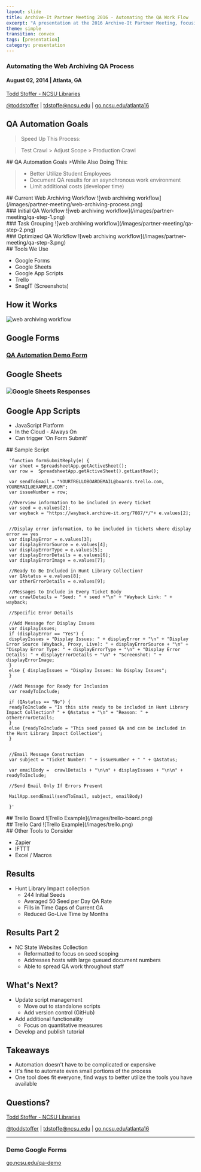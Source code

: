 ```yaml
---
layout: slide
title: Archive-It Partner Meeting 2016 - Automating the QA Work Flow
excerpt: "A presentation at the 2016 Archive-It Partner Meeting, focusing on automating the QA workflow to minimize costs by utilizing student employees"
theme: simple
transition: convex
tags: [presentation]
category: presentation
---
```

<section data-markdown>

### Automating the Web Archiving QA Process
#### August 02, 2014 | Atlanta, GA

[Todd Stoffer - NCSU Libraries](mailto:tdstoffe@ncsu.edu)

[@toddstoffer](www.twitter.com/toddstoffer) | [tdstoffe@ncsu.edu](mailto:tdstoffe@ncsu.edu) | [go.ncsu.edu/atlanta16](https://go.ncsu.edu/atlanta16)

</section>

<section data-markdown>

## QA Automation Goals
>Speed Up This Process:

>Test Crawl > Adjust Scope > Production Crawl

</section>

<section data-markdown>
## QA Automation Goals
>While Also Doing This:

>*   Better Utilize Student Employees
>*   Document QA results for an asynchronous work environment
>*   Limit additional costs (developer time)
</section>

<section data-markdown>
## Current Web Archiving Workflow
![web archiving workflow](/images/partner-meeting/web-archiving-process.png)
</section>

<section data-markdown>
### Initial QA Workflow
![web archiving workflow](/images/partner-meeting/qa-step-1.png)
</section>

<section data-markdown>
### Task Grouping
![web archiving workflow](/images/partner-meeting/qa-step-2.png)
</section>

<section data-markdown>
### Optimized QA Workflow
![web archiving workflow](/images/partner-meeting/qa-step-3.png)
</section>

<section data-markdown>
## Tools We Use

* Google Forms
* Google Sheets
* Google App Scripts
* Trello
* SnagIT (Screenshots)
</section>

<section data-markdown>

## How it Works

![web archiving workflow](/images/partner-meeting/system-steps.png)

</section>
<section data-markdown>

## Google Forms

### [QA Automation Demo Form](https://docs.google.com/a/ncsu.edu/forms/d/e/1FAIpQLSfvHD8-_36y8B1C0grjay5MJWGs5rvpLqyDfLMCucyXOJWq9Q/viewform)

</section>
<section data-markdown>

## Google Sheets

### ![Google Sheets Responses](/images/sheets.png)

</section>
<section data-markdown>

## Google App Scripts
* JavaScript Platform
* In the Cloud - Always On
* Can trigger 'On Form Submit'

</section>

<section data-markdown>
## Sample Script

     'function formSubmitReply(e) {
     var sheet = SpreadsheetApp.getActiveSheet();
     var row =  SpreadsheetApp.getActiveSheet().getLastRow();

     var sendToEmail = "YOURTRELLOBOARDEMAIL@boards.trello.com, YOUREMAIL@EXAMPLE.COM";
     var issueNumber = row;

     //Overview information to be included in every ticket
     var seed = e.values[2];
     var wayback = "https://wayback.archive-it.org/7087/*/"+ e.values[2];


     //Display error information, to be included in tickets where display error == yes
     var displayError = e.values[3];
     var displayErrorSource = e.values[4];
     var displayErrorType = e.values[5];
     var displayErrorDetails = e.values[6];
     var displayErrorImage = e.values[7];

     //Ready to Be Included in Hunt Library Collection?
     var QAstatus = e.values[8];
     var otherErrorDetails = e.values[9];

     //Messages to Include in Every Ticket Body
     var crawlDetails = "Seed: " + seed +"\n" + "Wayback Link: " + wayback;

     //Specific Error Details

     //Add Message for Display Issues
     var displayIssues;
     if (displayError == "Yes") {
     displayIssues = "Display Issues: " + displayError + "\n" + "Display Error Source (Wayback, Proxy, Live): " + displayErrorSource + "\n" + "Display Error Type: " + displayErrorType + "\n" + "Display Error Details: " + displayErrorDetails + "\n" + "Screenshot: " + displayErrorImage;
     }
     else { displayIssues = "Display Issues: No Display Issues";
     }

     //Add Message for Ready for Inclusion
     var readyToInclude;

     if (QAstatus == "No") {
     readyToInclude = "Is this site ready to be included in Hunt Library Impact Collection? " + QAstatus + "\n" + "Reason: " + otherErrorDetails;
     }
     else {readyToInclude = "This seed passed QA and can be included in the Hunt Library Impact Collection";
     }


     //Email Message Construction
     var subject = "Ticket Number: " + issueNumber + " " + QAstatus;

     var emailBody =  crawlDetails + "\n\n" + displayIssues + "\n\n" + readyToInclude;

     //Send Email Only If Errors Present

     MailApp.sendEmail(sendToEmail, subject, emailBody)

     }​'
</section>
<section>
<section data-markdown>
## Trello Board
![Trello Example](/images/trello-board.png)
</section>
<section data-markdown>
## Trello Card
![Trello Example](/images/trello.png)
</section>
</section>

<section data-markdown>
## Other Tools to Consider

* Zapier
* IFTTT
* Excel / Macros

</section>

<section data-markdown>


## Results

* Hunt Library Impact collection
     * 244 Initial Seeds
     * Averaged 50 Seed per Day QA Rate
     * Fills in Time Gaps of Current GA
     * Reduced Go-Live Time by Months

</section>

<section data-markdown>


## Results Part 2

* NC State Websites Collection
     * Reformatted to focus on seed scoping
     * Addresses hosts with large queued document numbers
     * Able to spread QA work throughout staff
</section>

<section data-markdown>

## What's Next?

* Update script management
     - Move out to standalone scripts
     - Add version control (GitHub)
* Add additional functionality
     - Focus on quantitative measures
* Develop and publish tutorial

</section>
<section data-markdown>

## Takeaways

* Automation doesn't have to be complicated or expensive
* It's fine to automate even small portions of the process
* One tool does fit everyone, find ways to better utilize the tools you have available

</section>

<section data-markdown>

## Questions?
[Todd Stoffer - NCSU Libraries](mailto:tdstoffe@ncsu.edu)

[@toddstoffer](www.twitter.com/toddstoffer) | [tdstoffe@ncsu.edu](mailto:tdstoffe@ncsu.edu) | [go.ncsu.edu/atlanta16](https://go.ncsu.edu/atlanta16)
*********
### Demo Google Forms
[go.ncsu.edu/qa-demo](https://go.ncsu.edu/qa-demo)

</section>
